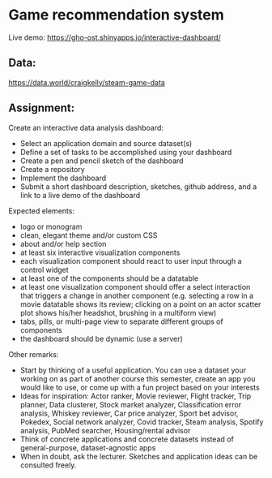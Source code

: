 # Game recommendation system
Live demo: https://gho-ost.shinyapps.io/interactive-dashboard/

## Data:
https://data.world/craigkelly/steam-game-data

## Assignment:
Create an interactive data analysis dashboard:

- Select an application domain and source dataset(s)
- Define a set of tasks to be accomplished using your dashboard
- Create a pen and pencil sketch of the dashboard
- Create a repository
- Implement the dashboard
- Submit a short dashboard description, sketches, github address, and a link to a live demo of the dashboard

Expected elements:

- logo or monogram
- clean, elegant theme and/or custom CSS
- about and/or help section
- at least six interactive visualization components
- each visualization component should react to user input through a control widget
- at least one of the components should be a datatable
- at least one visualization component should offer a select interaction that triggers a change in another component (e.g. selecting a row in a movie datatable shows its review; clicking on a point on an actor scatter plot shows his/her headshot, brushing in a multiform view)
- tabs, pills, or multi-page view to separate different groups of components
- the dashboard should be dynamic (use a server)

Other remarks:

- Start by thinking of a useful application. You can use a dataset your working on as part of another course this semester, create an app you would like to use, or come up with a fun project based on your interests
- Ideas for inspiration: Actor ranker, Movie reviewer, Flight tracker, Trip planner, Data clusterer, Stock market analyzer, Classification error analysis, Whiskey reviewer, Car price analyzer, Sport bet advisor, Pokedex, Social network analyzer, Covid tracker, Steam analysis, Spotify analysis, PubMed searcher, Housing/rental advisor
- Think of concrete applications and concrete datasets instead of general-purpose, dataset-agnostic apps
- When in doubt, ask the lecturer. Sketches and application ideas can be consulted freely.
